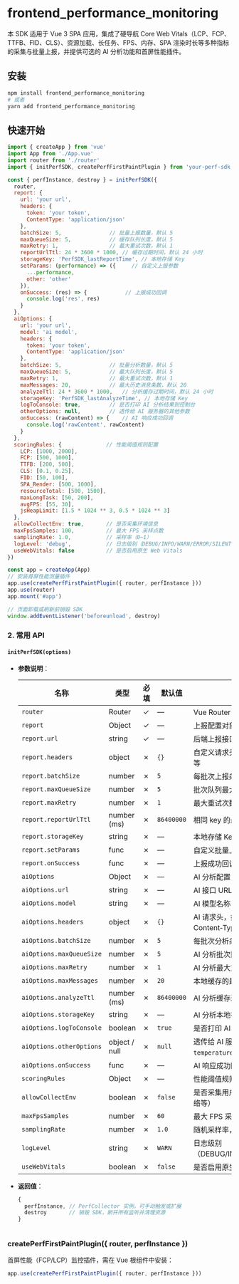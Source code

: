 # frontend_performance_monitoring

本 SDK 适用于 Vue 3 SPA 应用，集成了硬导航 Core Web Vitals（LCP、FCP、TTFB、FID、CLS）、资源加载、长任务、FPS、内存、SPA 渲染时长等多种指标的采集与批量上报，并提供可选的 AI 分析功能和首屏性能插件。

## 安装

```bash
npm install frontend_performance_monitoring
# 或者
yarn add frontend_performance_monitoring
```

## 快速开始

```javascript
import { createApp } from 'vue'
import App from './App.vue'
import router from './router'
import { initPerfSDK, createPerfFirstPaintPlugin } from 'your-perf-sdk'

const { perfInstance, destroy } = initPerfSDK({
  router,
  report: {
    url: 'your url',
    headers: {
      token: 'your token',
      ContentType: 'application/json'
    },
    batchSize: 5,               // 批量上报数量，默认 5
    maxQueueSize: 5,            // 缓存队列长度，默认 5
    maxRetry: 1,                // 最大重试次数，默认 1
    reportUrlTtl: 24 * 3600 * 1000, // 缓存过期时间，默认 24 小时
    storageKey: 'PerfSDK_lastReportTime', // 本地存储 Key
    setParams: (performance) => ({     // 自定义上报参数
      ...performance,
      other: 'other'
    }),
    onSuccess: (res) => {            // 上报成功回调
      console.log('res', res)
    }
  },
  aiOptions: {
    url: 'your url',
    model: 'ai model',
    headers: {
      token: 'your token',
      ContentType: 'application/json'
    },
    batchSize: 5,               // 批量分析数量，默认 5
    maxQueueSize: 5,            // 最大队列长度，默认 5
    maxRetry: 1,                // 最大重试次数，默认 1
    maxMessages: 20,            // 最大历史消息条数，默认 20
    analyzeTtl: 24 * 3600 * 1000,   // 分析缓存过期时间，默认 24 小时
    storageKey: 'PerfSDK_lastAnalyzeTime', // 本地存储 Key
    logToConsole: true,         // 是否打印 AI 分析结果到控制台
    otherOptions: null,         // 透传给 AI 服务器的其他参数
    onSuccess: (rawContent) => {    // AI 响应成功回调
      console.log('rawContent', rawContent)
    }
  },
  scoringRules: {              // 性能阈值规则配置
    LCP: [1000, 2000],
    FCP: [500, 1000],
    TTFB: [200, 500],
    CLS: [0.1, 0.25],
    FID: [50, 100],
    SPA_Render: [500, 1000],
    resourceTotal: [500, 1500],
    maxLongTask: [50, 200],
    avgFPS: [55, 30],
    jsHeapLimit: [1.5 * 1024 ** 3, 0.5 * 1024 ** 3]
  },
  allowCollectEnv: true,       // 是否采集环境信息
  maxFpsSamples: 100,          // 最大 FPS 采样点数
  samplingRate: 1.0,           // 采样率（0~1）
  logLevel: 'debug',           // 日志级别（DEBUG/INFO/WARN/ERROR/SILENT）
  useWebVitals: false          // 是否启用原生 Web Vitals
})

const app = createApp(App)
// 安装首屏性能测量插件
app.use(createPerfFirstPaintPlugin({ router, perfInstance }))
app.use(router)
app.mount('#app')

// 页面卸载或刷新前销毁 SDK
window.addEventListener('beforeunload', destroy)
```
### 2. 常用 API

#### `initPerfSDK(options)`

- **参数说明**：

  | 名称                          | 类型              | 必填 | 默认值        | 说明                                                    |
    | ----------------------------- | ----------------- | ---- |------------| ------------------------------------------------------- |
  | `router`                      | Router            | ✓    | —          | Vue Router 实例                                         |
  | `report`                      | Object            | ✓    | —          | 上报配置对象                                            |
  | `report.url`                  | string            | ✓    | —          | 后端上报接口 URL                                        |
  | `report.headers`              | object            | ✗    | `{}`       | 自定义请求头，如 token、Content‑Type 等                 |
  | `report.batchSize`            | number            | ✗    | `5`        | 每批次上报条数                                          |
  | `report.maxQueueSize`         | number            | ✗    | `5`        | 批次队列最大长度                                        |
  | `report.maxRetry`             | number            | ✗    | `1`        | 最大重试次数                                            |
  | `report.reportUrlTtl`         | number (ms)       | ✗    | `86400000` | 相同 key 的最小上报间隔（毫秒）                         |
  | `report.storageKey`           | string            | ✗    | —          | 本地存储 Key                                            |
  | `report.setParams`            | func              | ✗    | —          | 自定义批量上报参数组装函数                              |
  | `report.onSuccess`            | func              | ✗    | —          | 上报成功回调                                            |
  | `aiOptions`                   | Object            | ✗    | —          | AI 分析配置                                             |
  | `aiOptions.url`               | string            | ✗    | —          | AI 接口 URL                                             |
  | `aiOptions.model`             | string            | ✗    | —          | AI 模型名称                                             |
  | `aiOptions.headers`           | object            | ✗    | `{}`       | AI 请求头，如 Authorization、Content‑Type 等            |
  | `aiOptions.batchSize`         | number            | ✗    | `5`        | 每批次分析条数                                          |
  | `aiOptions.maxQueueSize`      | number            | ✗    | `5`        | AI 分析批次队列最大长度                                 |
  | `aiOptions.maxRetry`          | number            | ✗    | `1`        | AI 分析最大重试次数                                     |
  | `aiOptions.maxMessages`       | number            | ✗    | `20`       | 本地缓存的最大对话条数                                  |
  | `aiOptions.analyzeTtl`        | number (ms)       | ✗    | `86400000` | AI 分析缓存过期时间（毫秒）                             |
  | `aiOptions.storageKey`        | string            | ✗    | —          | AI 分析本地存储 Key                                     |
  | `aiOptions.logToConsole`      | boolean           | ✗    | `true`     | 是否打印 AI 分析结果到控制台                            |
  | `aiOptions.otherOptions`      | object / null     | ✗    | `null`     | 透传给 AI 服务端的其他参数，如 `stream`, `temperature` 等 |
  | `aiOptions.onSuccess`         | func              | ✗    | —          | AI 响应成功回调                                         |
  | `scoringRules`                | Object            | ✗    | —          | 性能阈值规则，可自定义警告/严重阈值                     |
  | `allowCollectEnv`             | boolean           | ✗    | `false`    | 是否采集用户环境信息（浏览器、系统、网络等）            |
  | `maxFpsSamples`               | number            | ✗    | `60`       | 最大 FPS 采样点数                                       |
  | `samplingRate`                | number            | ✗    | `1.0`      | 随机采样率，范围 0~1                                    |
  | `logLevel`                    | string            | ✗    | `WARN`     | 日志级别（DEBUG/INFO/WARN/ERROR/SILENT）                |
  | `useWebVitals`                | boolean           | ✗    | `false`    | 是否启用原生 Web Vitals 性能指标采集                    |

- **返回值**：

  ```js
  {
    perfInstance, // PerfCollector 实例，可手动触发或扩展
    destroy       // 销毁 SDK，断开所有监听并清理资源
  }



### createPerfFirstPaintPlugin({ router, perfInstance })
首屏性能（FCP/LCP）监控插件，需在 Vue 根组件中安装：

```javascript
app.use(createPerfFirstPaintPlugin({ router, perfInstance }))
```
